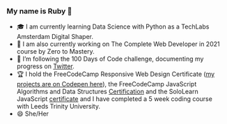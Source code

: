 ### My name is Ruby 👋
- :mortar_board: I am currently learning Data Science with Python as a TechLabs Amsterdam Digital Shaper.
- 🌱 I am also currently working on The Complete Web Developer in 2021 course by Zero to Mastery.
- 🔭 I’m following the 100 Days of Code challenge, documenting my progress on [Twitter](https://twitter.com/rubyspch).
- :trophy: I hold the FreeCodeCamp Responsive Web Design Certificate ([my projects are on Codepen here](https://codepen.io/rubyspch)), the FreeCodeCamp JavaScript Algorithms and Data Structures [Certification](https://www.freecodecamp.org/certification/rubyspch/javascript-algorithms-and-data-structures) and the SoloLearn JavaScript [certificate](https://www.sololearn.com/certificates/course/en/20951056/1024/landscape/png) and I have completed a 5 week coding course with Leeds Trinity University. 
- 😄 She/Her
